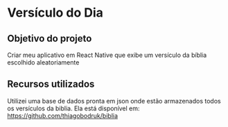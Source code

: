 # Versículo do Dia

## Objetivo do projeto
Criar meu aplicativo em React Native que exibe um versículo da bíblia escolhido aleatoriamente

## Recursos utilizados
Utilizei uma base de dados pronta em json onde estão armazenados todos os versículos da biblia. Ela está disponível em:
https://github.com/thiagobodruk/biblia
